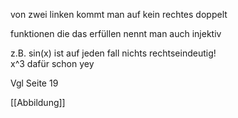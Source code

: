 von zwei linken kommt man auf kein rechtes doppelt  
  
funktionen die das erfüllen nennt man auch injektiv  
  
z.B. sin(x) ist auf jeden fall nichts rechtseindeutig!  
x^3 dafür schon yey

Vgl Seite 19

[[Abbildung]]